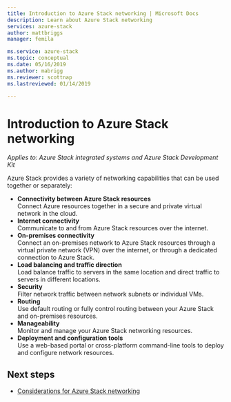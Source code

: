 ```yaml
---
title: Introduction to Azure Stack networking | Microsoft Docs
description: Learn about Azure Stack networking
services: azure-stack
author: mattbriggs
manager: femila

ms.service: azure-stack
ms.topic: conceptual
ms.date: 05/16/2019
ms.author: mabrigg
ms.reviewer: scottnap
ms.lastreviewed: 01/14/2019

---
```

# Introduction to Azure Stack networking

*Applies to: Azure Stack integrated systems and Azure Stack Development Kit*

Azure Stack provides a variety of networking capabilities that can be used together or separately:

- **Connectivity between Azure Stack resources**  
    Connect Azure resources together in a secure and private virtual network in the cloud.
- **Internet connectivity**  
    Communicate to and from Azure Stack resources over the internet.
- **On-premises connectivity**  
    Connect an on-premises network to Azure Stack resources through a virtual private network (VPN) over the internet, or through a dedicated connection to Azure Stack.
- **Load balancing and traffic direction**  
    Load balance traffic to servers in the same location and direct traffic to servers in different locations.
- **Security**  
    Filter network traffic between network subnets or individual VMs.
- **Routing**  
    Use default routing or fully control routing between your Azure Stack and on-premises resources.
- **Manageability**  
    Monitor and manage your Azure Stack networking resources.
- **Deployment and configuration tools**  
    Use a web-based portal or cross-platform command-line tools to deploy and configure network resources.


## Next steps

* [Considerations for Azure Stack networking](azure-stack-network-differences.md)